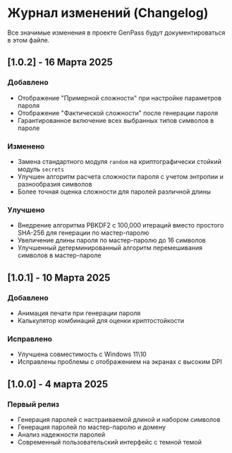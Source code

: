 # Журнал изменений (Changelog)

Все значимые изменения в проекте GenPass будут документироваться в этом файле.

## [1.0.2] - 16 Марта 2025

### Добавлено
- Отображение "Примерной сложности" при настройке параметров пароля
- Отображение "Фактической сложности" после генерации пароля
- Гарантированное включение всех выбранных типов символов в пароле

### Изменено
- Замена стандартного модуля `random` на криптографически стойкий модуль `secrets`
- Улучшен алгоритм расчета сложности пароля с учетом энтропии и разнообразия символов
- Более точная оценка сложности для паролей различной длины

### Улучшено
- Внедрение алгоритма PBKDF2 с 100,000 итераций вместо простого SHA-256 для генерации по мастер-паролю
- Увеличение длины пароля по мастер-паролю до 16 символов
- Улучшенный детерминированный алгоритм перемешивания символов в мастер-пароле

## [1.0.1] - 10 Марта 2025

### Добавлено
- Анимация печати при генерации пароля
- Калькулятор комбинаций для оценки криптостойкости

### Исправлено
- Улучшена совместимость с Windows 11\10
- Исправлены проблемы с отображением на экранах с высоким DPI

## [1.0.0] - 4 марта 2025

### Первый релиз
- Генерация паролей с настраиваемой длиной и набором символов
- Генерация паролей по мастер-паролю и домену
- Анализ надежности паролей
- Современный пользовательский интерфейс с темной темой 